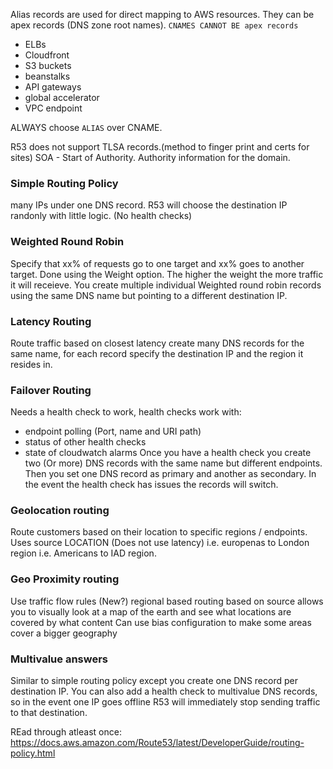 Alias records are used for direct mapping to AWS resources. They can be apex records (DNS zone root names). ```CNAMES CANNOT BE apex records```
- ELBs
- Cloudfront
- S3 buckets
- beanstalks
- API gateways
- global accelerator
- VPC endpoint

ALWAYS choose ```ALIAS``` over CNAME.

R53 does not support TLSA records.(method to finger print and certs for sites)
SOA - Start of Authority. Authority information for the domain.

### Simple Routing Policy ###
many IPs under one DNS record. R53 will choose the destination IP randonly with little logic. (No health checks)

### Weighted Round Robin ###
Specify that xx% of requests go to one target and xx% goes to another target.
Done using the Weight option. The higher the weight the more traffic it will receieve.
You create multiple individual Weighted round robin records using the same DNS name but pointing to a different destination IP.

### Latency Routing ###
Route traffic based on closest latency
create many DNS records for the same name, for each record specify the destination IP and the region it resides in.

### Failover Routing ###
Needs a health check to work, health checks work with:
- endpoint polling (Port, name and URI path)
- status of other health checks
- state of cloudwatch alarms
Once you have a health check you create two (Or more) DNS records with the same name but different endpoints. Then you set one DNS record as primary and another as secondary. In the event the health check has issues the records will switch.

### Geolocation routing ###
Route customers based on their location to specific regions / endpoints.
Uses source LOCATION (Does not use latency)
i.e. europenas to London region
i.e. Americans to IAD region.

### Geo Proximity routing ###
Use traffic flow rules (New?)
regional based routing based on source
allows you to visually look at a map of the earth and see what locations are covered by what content
Can use bias configuration to make some areas cover a bigger geography

### Multivalue answers ###
Similar to simple routing policy except you create one DNS record per destination IP. You can also add a health check to multivalue DNS records, so in the event one IP goes offline R53 will immediately stop sending traffic to that destination.

REad through atleast once:
https://docs.aws.amazon.com/Route53/latest/DeveloperGuide/routing-policy.html